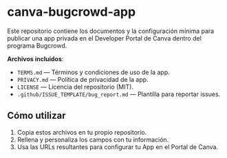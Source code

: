 # canva-bugcrowd-app

Este repositorio contiene los documentos y la configuración mínima para publicar una app privada en el Developer Portal de Canva dentro del programa Bugcrowd.

**Archivos incluidos**:
- `TERMS.md` — Términos y condiciones de uso de la app.
- `PRIVACY.md` — Política de privacidad de la app.
- `LICENSE` — Licencia del repositorio (MIT).
- `.github/ISSUE_TEMPLATE/bug_report.md` — Plantilla para reportar issues.

## Cómo utilizar
1. Copia estos archivos en tu propio repositorio.
2. Rellena y personaliza los campos con tu información.
3. Usa las URLs resultantes para configurar tu App en el Portal de Canva.
